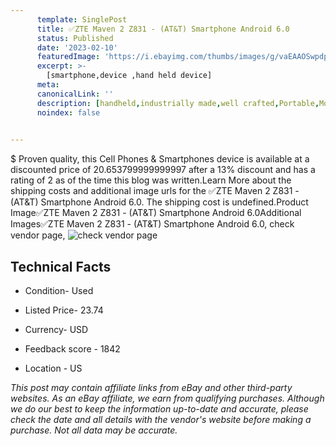 ```yaml
---
      template: SinglePost
      title: ✅ZTE Maven 2 Z831 - (AT&T) Smartphone Android 6.0
      status: Published
      date: '2023-02-10'
      featuredImage: 'https://i.ebayimg.com/thumbs/images/g/vaEAAOSwpdpjyaAw/s-l225.jpg'
      excerpt: >-
        [smartphone,device ,hand held device]
      meta:
      canonicalLink: ''
      description: [handheld,industrially made,well crafted,Portable,Mobile,Compact,Convenient,Lightweight,Maneuverable,Man-portable,Miniature,Carriable,Hand-held,Light,Holdable,Transportable,Mobile device,Pocket-sized,On-the-go,Wireless,Cordless,Compact size,Convenient size, smartphone,device ,hand held device]
      noindex: false

        
---
```

$
    Proven quality, this Cell Phones & Smartphones device is available at a discounted price of 20.653799999999997 after a 13% discount and has a rating of 2 as of the time this blog was written.Learn More about the shipping costs and additional image urls for the ✅ZTE Maven 2 Z831 - (AT&T) Smartphone Android 6.0. The shipping cost is undefined.Product Image✅ZTE Maven 2 Z831 - (AT&T) Smartphone Android 6.0Additional Images✅ZTE Maven 2 Z831 - (AT&T) Smartphone Android 6.0, check vendor page, ![check vendor page](https://origin-galleryplus.ebayimg.com/ws/web/225363506919_2_0_1/225x225.jpg,https://origin-galleryplus.ebayimg.com/ws/web/225363506919_3_0_1/225x225.jpg)
    
    

 ## Technical Facts 



     
      

 - Condition- Used 


      

 - Listed Price- 23.74 


      

 - Currency- USD 


      

 - Feedback score - 1842 


      

 - Location - US 


      
      

 *_This post may contain affiliate links from eBay and other third-party websites. As an eBay affiliate, we earn from qualifying purchases. Although we do our best to keep the information up-to-date and accurate, please check the date and all details with the vendor's website before making a purchase. Not all data may be accurate._*



    
    
    
    
    